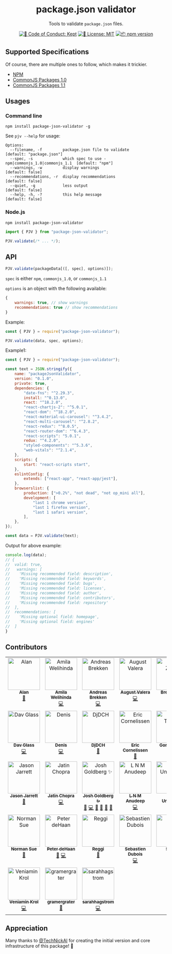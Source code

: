 <h1 align="center">package.json validator</h1>

<p align="center">Tools to validate <code>package.json</code> files.</p>

<p align="center">
	<a href="https://github.com/JoshuaKGoldberg/package-json-validator/blob/main/.github/CODE_OF_CONDUCT.md" target="_blank"><img alt="🤝 Code of Conduct: Kept" src="https://img.shields.io/badge/%F0%9F%A4%9D_code_of_conduct-kept-21bb42" /></a>
	<a href="https://github.com/JoshuaKGoldberg/package-json-validator/blob/main/LICENSE.md" target="_blank"><img alt="📝 License: MIT" src="https://img.shields.io/badge/%F0%9F%93%9D_license-MIT-21bb42.svg"></a>
	<a href="http://npmjs.com/package/package-json-validator"><img alt="📦 npm version" src="https://img.shields.io/npm/v/package-json-validator?color=21bb42&label=%F0%9F%93%A6%20npm" /></a>
</p>

## Supported Specifications

Of course, there are multiple ones to follow, which makes it trickier.

- [NPM](https://docs.npmjs.com/cli/configuring-npm/package-json)
- [CommonJS Packages 1.0](http://wiki.commonjs.org/wiki/Packages/1.0)
- [CommonJS Packages 1.1](http://wiki.commonjs.org/wiki/Packages/1.1)

## Usages

### Command line

```shell
npm install package-json-validator -g
```

See `pjv --help` for usage:

```plaintext
Options:
  --filename, -f         package.json file to validate                      [default: "package.json"]
  --spec, -s             which spec to use - npm|commonjs_1.0|commonjs_1.1  [default: "npm"]
  --warnings, -w         display warnings                                   [default: false]
  --recommendations, -r  display recommendations                            [default: false]
  --quiet, -q            less output                                        [default: false]
  --help, -h, -?         this help message                                  [default: false]
```

### Node.js

```shell
npm install package-json-validator
```

```js
import { PJV } from "package-json-validator";

PJV.validate(/* ... */);
```

## API

```js
PJV.validate(packageData[([, spec], options)]);
```

`spec` is either `npm`, `commonjs_1.0`, or `commonjs_1.1`

`options` is an object with the following available:

```js
{
    warnings: true, // show warnings
    recommendations: true // show recommendations
}
```

Example:

```js
const { PJV } = require("package-json-validator");

PJV.validate(data, spec, options);
```

Example1:

```js
const { PJV } = require("package-json-validator");

const text = JSON.stringify({
	name: "packageJsonValidator",
	version: "0.1.0",
	private: true,
	dependencies: {
		"date-fns": "^2.29.3",
		install: "^0.13.0",
		react: "^18.2.0",
		"react-chartjs-2": "^5.0.1",
		"react-dom": "^18.2.0",
		"react-material-ui-carousel": "^3.4.2",
		"react-multi-carousel": "^2.8.2",
		"react-redux": "^8.0.5",
		"react-router-dom": "^6.4.3",
		"react-scripts": "5.0.1",
		redux: "^4.2.0",
		"styled-components": "^5.3.6",
		"web-vitals": "^2.1.4",
	},
	scripts: {
		start: "react-scripts start",
	},
	eslintConfig: {
		extends: ["react-app", "react-app/jest"],
	},
	browserslist: {
		production: [">0.2%", "not dead", "not op_mini all"],
		development: [
			"last 1 chrome version",
			"last 1 firefox version",
			"last 1 safari version",
		],
	},
});

const data = PJV.validate(text);
```

Output for above example:

```js
console.log(data);
// {
//  valid: true,
//   warnings: [
//    'Missing recommended field: description',
//    'Missing recommended field: keywords',
//    'Missing recommended field: bugs',
//    'Missing recommended field: licenses',
//    'Missing recommended field: author',
//    'Missing recommended field: contributors',
//    'Missing recommended field: repository'
//  ],
//  recommendations: [
//    'Missing optional field: homepage',
//    'Missing optional field: engines'
//  ]
}
```

## Contributors

<!-- ALL-CONTRIBUTORS-LIST:START - Do not remove or modify this section -->
<!-- prettier-ignore-start -->
<!-- markdownlint-disable -->
<table>
  <tbody>
    <tr>
      <td align="center" valign="top" width="14.28%"><a href="https://alan.norbauer.com/"><img src="https://avatars.githubusercontent.com/u/1009?v=4?s=100" width="100px;" alt="Alan"/><br /><sub><b>Alan</b></sub></a><br /><a href="#ideas-altano" title="Ideas, Planning, & Feedback">🤔</a></td>
      <td align="center" valign="top" width="14.28%"><a href="https://amilajack.com/"><img src="https://avatars.githubusercontent.com/u/6374832?v=4?s=100" width="100px;" alt="Amila Welihinda"/><br /><sub><b>Amila Welihinda</b></sub></a><br /><a href="https://github.com/JoshuaKGoldberg/package-json-validator/commits?author=amilajack" title="Code">💻</a></td>
      <td align="center" valign="top" width="14.28%"><a href="https://brekken.com/"><img src="https://avatars.githubusercontent.com/u/843958?v=4?s=100" width="100px;" alt="Andreas Brekken"/><br /><sub><b>Andreas Brekken</b></sub></a><br /><a href="https://github.com/JoshuaKGoldberg/package-json-validator/commits?author=abrkn" title="Code">💻</a></td>
      <td align="center" valign="top" width="14.28%"><a href="https://gitlab.com/4U6U57"><img src="https://avatars.githubusercontent.com/u/4676561?v=4?s=100" width="100px;" alt="August Valera"/><br /><sub><b>August Valera</b></sub></a><br /><a href="https://github.com/JoshuaKGoldberg/package-json-validator/commits?author=4U6U57" title="Code">💻</a></td>
      <td align="center" valign="top" width="14.28%"><a href="http://brett-zamir.me/"><img src="https://avatars.githubusercontent.com/u/20234?v=4?s=100" width="100px;" alt="Brett Zamir"/><br /><sub><b>Brett Zamir</b></sub></a><br /><a href="#ideas-brettz9" title="Ideas, Planning, & Feedback">🤔</a></td>
      <td align="center" valign="top" width="14.28%"><a href="http://www.chrismontgomery.info/"><img src="https://avatars.githubusercontent.com/u/232356?v=4?s=100" width="100px;" alt="Chris Montgomery"/><br /><sub><b>Chris Montgomery</b></sub></a><br /><a href="https://github.com/JoshuaKGoldberg/package-json-validator/commits?author=chmontgomery" title="Code">💻</a></td>
      <td align="center" valign="top" width="14.28%"><a href="http://www.claycarpenter.us/"><img src="https://avatars.githubusercontent.com/u/550902?v=4?s=100" width="100px;" alt="Clay Carpenter"/><br /><sub><b>Clay Carpenter</b></sub></a><br /><a href="https://github.com/JoshuaKGoldberg/package-json-validator/commits?author=claycarpenter" title="Code">💻</a></td>
    </tr>
    <tr>
      <td align="center" valign="top" width="14.28%"><a href="https://foobar.social/web/@davglass"><img src="https://avatars.githubusercontent.com/u/32551?v=4?s=100" width="100px;" alt="Dav Glass"/><br /><sub><b>Dav Glass</b></sub></a><br /><a href="https://github.com/JoshuaKGoldberg/package-json-validator/commits?author=davglass" title="Code">💻</a></td>
      <td align="center" valign="top" width="14.28%"><a href="http://ddy.su"><img src="https://avatars.githubusercontent.com/u/14067329?v=4?s=100" width="100px;" alt="Denis"/><br /><sub><b>Denis</b></sub></a><br /><a href="https://github.com/JoshuaKGoldberg/package-json-validator/commits?author=de-don" title="Code">💻</a></td>
      <td align="center" valign="top" width="14.28%"><a href="https://github.com/DjDCH"><img src="https://avatars.githubusercontent.com/u/1269117?v=4?s=100" width="100px;" alt="DjDCH"/><br /><sub><b>DjDCH</b></sub></a><br /><a href="https://github.com/JoshuaKGoldberg/package-json-validator/issues?q=author%3ADjDCH" title="Bug reports">🐛</a></td>
      <td align="center" valign="top" width="14.28%"><a href="https://www.ericcornelissen.dev/"><img src="https://avatars.githubusercontent.com/u/3742559?v=4?s=100" width="100px;" alt="Eric Cornelissen"/><br /><sub><b>Eric Cornelissen</b></sub></a><br /><a href="https://github.com/JoshuaKGoldberg/package-json-validator/issues?q=author%3Aericcornelissen" title="Bug reports">🐛</a></td>
      <td align="center" valign="top" width="14.28%"><a href="https://github.com/gtanner"><img src="https://avatars.githubusercontent.com/u/317051?v=4?s=100" width="100px;" alt="Gord Tanner"/><br /><sub><b>Gord Tanner</b></sub></a><br /><a href="https://github.com/JoshuaKGoldberg/package-json-validator/commits?author=gtanner" title="Code">💻</a></td>
      <td align="center" valign="top" width="14.28%"><a href="http://h3manth.com/"><img src="https://avatars.githubusercontent.com/u/18315?v=4?s=100" width="100px;" alt="Hemanth HM"/><br /><sub><b>Hemanth HM</b></sub></a><br /><a href="https://github.com/JoshuaKGoldberg/package-json-validator/commits?author=hemanth" title="Code">💻</a></td>
      <td align="center" valign="top" width="14.28%"><a href="https://rob.gant.ninja/"><img src="https://avatars.githubusercontent.com/u/710553?v=4?s=100" width="100px;" alt="J Rob Gant"/><br /><sub><b>J Rob Gant</b></sub></a><br /><a href="https://github.com/JoshuaKGoldberg/package-json-validator/issues?q=author%3Argant" title="Bug reports">🐛</a></td>
    </tr>
    <tr>
      <td align="center" valign="top" width="14.28%"><a href="http://staxmanade.com/"><img src="https://avatars.githubusercontent.com/u/156715?v=4?s=100" width="100px;" alt="Jason Jarrett"/><br /><sub><b>Jason Jarrett</b></sub></a><br /><a href="#ideas-staxmanade" title="Ideas, Planning, & Feedback">🤔</a></td>
      <td align="center" valign="top" width="14.28%"><a href="https://github.com/jatin"><img src="https://avatars.githubusercontent.com/u/1121748?v=4?s=100" width="100px;" alt="Jatin Chopra"/><br /><sub><b>Jatin Chopra</b></sub></a><br /><a href="https://github.com/JoshuaKGoldberg/package-json-validator/commits?author=jatin" title="Code">💻</a></td>
      <td align="center" valign="top" width="14.28%"><a href="http://www.joshuakgoldberg.com/"><img src="https://avatars.githubusercontent.com/u/3335181?v=4?s=100" width="100px;" alt="Josh Goldberg ✨"/><br /><sub><b>Josh Goldberg ✨</b></sub></a><br /><a href="https://github.com/JoshuaKGoldberg/package-json-validator/issues?q=author%3AJoshuaKGoldberg" title="Bug reports">🐛</a> <a href="https://github.com/JoshuaKGoldberg/package-json-validator/commits?author=JoshuaKGoldberg" title="Code">💻</a> <a href="https://github.com/JoshuaKGoldberg/package-json-validator/commits?author=JoshuaKGoldberg" title="Documentation">📖</a> <a href="#ideas-JoshuaKGoldberg" title="Ideas, Planning, & Feedback">🤔</a> <a href="#maintenance-JoshuaKGoldberg" title="Maintenance">🚧</a> <a href="#tool-JoshuaKGoldberg" title="Tools">🔧</a></td>
      <td align="center" valign="top" width="14.28%"><a href="https://github.com/anudeep586"><img src="https://avatars.githubusercontent.com/u/61861542?v=4?s=100" width="100px;" alt="L N M Anudeep"/><br /><sub><b>L N M Anudeep</b></sub></a><br /><a href="https://github.com/JoshuaKGoldberg/package-json-validator/commits?author=anudeep586" title="Code">💻</a></td>
      <td align="center" valign="top" width="14.28%"><a href="http://linus.xn--unnebck-9wa.se/"><img src="https://avatars.githubusercontent.com/u/189580?v=4?s=100" width="100px;" alt="Linus Unnebäck"/><br /><sub><b>Linus Unnebäck</b></sub></a><br /><a href="#maintenance-LinusU" title="Maintenance">🚧</a></td>
      <td align="center" valign="top" width="14.28%"><a href="http://holloway.co.nz/"><img src="https://avatars.githubusercontent.com/u/620580?v=4?s=100" width="100px;" alt="Matthew Holloway"/><br /><sub><b>Matthew Holloway</b></sub></a><br /><a href="https://github.com/JoshuaKGoldberg/package-json-validator/issues?q=author%3Aholloway" title="Bug reports">🐛</a></td>
      <td align="center" valign="top" width="14.28%"><a href="https://github.com/TechNickAI"><img src="https://avatars.githubusercontent.com/u/142708?v=4?s=100" width="100px;" alt="Nick Sullivan"/><br /><sub><b>Nick Sullivan</b></sub></a><br /><a href="https://github.com/JoshuaKGoldberg/package-json-validator/issues?q=author%3ATechNickAI" title="Bug reports">🐛</a> <a href="https://github.com/JoshuaKGoldberg/package-json-validator/commits?author=TechNickAI" title="Code">💻</a> <a href="https://github.com/JoshuaKGoldberg/package-json-validator/commits?author=TechNickAI" title="Documentation">📖</a> <a href="#ideas-TechNickAI" title="Ideas, Planning, & Feedback">🤔</a> <a href="#maintenance-TechNickAI" title="Maintenance">🚧</a></td>
    </tr>
    <tr>
      <td align="center" valign="top" width="14.28%"><a href="https://github.com/normful"><img src="https://avatars.githubusercontent.com/u/2453169?v=4?s=100" width="100px;" alt="Norman Sue"/><br /><sub><b>Norman Sue</b></sub></a><br /><a href="https://github.com/JoshuaKGoldberg/package-json-validator/issues?q=author%3Anormful" title="Bug reports">🐛</a></td>
      <td align="center" valign="top" width="14.28%"><a href="https://about.me/peterdehaan"><img src="https://avatars.githubusercontent.com/u/557895?v=4?s=100" width="100px;" alt="Peter deHaan"/><br /><sub><b>Peter deHaan</b></sub></a><br /><a href="#ideas-pdehaan" title="Ideas, Planning, & Feedback">🤔</a> <a href="https://github.com/JoshuaKGoldberg/package-json-validator/commits?author=pdehaan" title="Code">💻</a></td>
      <td align="center" valign="top" width="14.28%"><a href="https://reggi.com/"><img src="https://avatars.githubusercontent.com/u/296798?v=4?s=100" width="100px;" alt="Reggi"/><br /><sub><b>Reggi</b></sub></a><br /><a href="#ideas-reggi" title="Ideas, Planning, & Feedback">🤔</a></td>
      <td align="center" valign="top" width="14.28%"><a href="https://dsebastien.net/"><img src="https://avatars.githubusercontent.com/u/89887?v=4?s=100" width="100px;" alt="Sebastien Dubois"/><br /><sub><b>Sebastien Dubois</b></sub></a><br /><a href="https://github.com/JoshuaKGoldberg/package-json-validator/commits?author=dsebastien" title="Code">💻</a></td>
      <td align="center" valign="top" width="14.28%"><a href="http://www.sdealmeida.com/"><img src="https://avatars.githubusercontent.com/u/1103528?v=4?s=100" width="100px;" alt="Simon"/><br /><sub><b>Simon</b></sub></a><br /><a href="#ideas-sdalmeida" title="Ideas, Planning, & Feedback">🤔</a></td>
      <td align="center" valign="top" width="14.28%"><a href="https://github.com/slavafomin"><img src="https://avatars.githubusercontent.com/u/1702725?v=4?s=100" width="100px;" alt="Slava Fomin II"/><br /><sub><b>Slava Fomin II</b></sub></a><br /><a href="#ideas-slavafomin" title="Ideas, Planning, & Feedback">🤔</a></td>
      <td align="center" valign="top" width="14.28%"><a href="https://github.com/hyoban"><img src="https://avatars.githubusercontent.com/u/38493346?v=4?s=100" width="100px;" alt="Stephen Zhou"/><br /><sub><b>Stephen Zhou</b></sub></a><br /><a href="https://github.com/JoshuaKGoldberg/package-json-validator/commits?author=hyoban" title="Code">💻</a></td>
    </tr>
    <tr>
      <td align="center" valign="top" width="14.28%"><a href="https://github.com/vkrol"><img src="https://avatars.githubusercontent.com/u/153412?v=4?s=100" width="100px;" alt="Veniamin Krol"/><br /><sub><b>Veniamin Krol</b></sub></a><br /><a href="https://github.com/JoshuaKGoldberg/package-json-validator/commits?author=vkrol" title="Code">💻</a></td>
      <td align="center" valign="top" width="14.28%"><a href="https://github.com/gramergrater"><img src="https://avatars.githubusercontent.com/u/9351863?v=4?s=100" width="100px;" alt="gramergrater"/><br /><sub><b>gramergrater</b></sub></a><br /><a href="https://github.com/JoshuaKGoldberg/package-json-validator/issues?q=author%3Agramergrater" title="Bug reports">🐛</a></td>
      <td align="center" valign="top" width="14.28%"><a href="https://github.com/sarahhagstrom"><img src="https://avatars.githubusercontent.com/u/1223862?v=4?s=100" width="100px;" alt="sarahhagstrom"/><br /><sub><b>sarahhagstrom</b></sub></a><br /><a href="https://github.com/JoshuaKGoldberg/package-json-validator/commits?author=sarahhagstrom" title="Code">💻</a></td>
    </tr>
  </tbody>
</table>

<!-- markdownlint-restore -->
<!-- prettier-ignore-end -->

<!-- ALL-CONTRIBUTORS-LIST:END -->

## Appreciation

Many thanks to [@TechNickAI](https://github.com/TechNickAI) for creating the initial version and core infrastructure of this package! 💖
